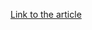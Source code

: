 [Link to the article](https://www.securityweek.com/new-york-fines-geico-and-travelers-11-million-over-data-breaches/)

